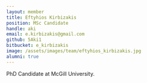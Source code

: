 ```yaml
---
layout: member
title: Eftyhios Kirbizakis
position: MSc Candidate
handle: aki
email: e.kirbizakis@gmail.com
github: 5Aki1
bitbucket: e_kirbizakis
image: /assets/images/team/eftyhios_kirbizakis.jpg
alumni: true
---
```


PhD Candidate at McGill University.